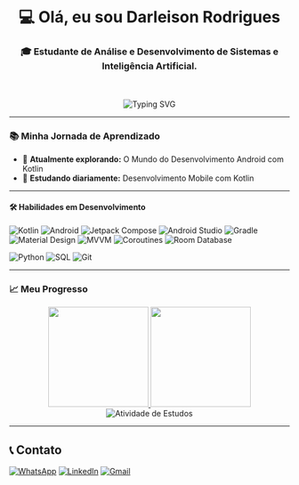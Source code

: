<h1 align="center">💻 Olá, eu sou Darleison Rodrigues</h1>
<h3 align="center">🎓 Estudante de Análise e Desenvolvimento de Sistemas e Inteligência Artificial.</h3>

<div align="center">
  <br><br>
  <img src="https://readme-typing-svg.demolab.com?font=Fira+Code&pause=1000&color=22D3F7&center=true&vCenter=true&width=435&lines=Aprendendo+Machine+Learning;Explorando+o+mundo+dos+dados;Construindo+meus+primeiros+projetos" alt="Typing SVG" />
</div>

---

### 📚 Minha Jornada de Aprendizado
- 🔭 **Atualmente explorando:** O Mundo do Desenvolvimento Android com Kotlin
- 🌱 **Estudando diariamente:** Desenvolvimento Mobile com Kotlin
  
---

#### 🛠 Habilidades em Desenvolvimento
![Kotlin](https://img.shields.io/badge/Kotlin-7F52FF?style=for-the-badge&logo=kotlin&logoColor=white)
![Android](https://img.shields.io/badge/Android-3DDC84?style=for-the-badge&logo=android&logoColor=white)
![Jetpack Compose](https://img.shields.io/badge/Jetpack_Compose-4285F4?style=for-the-badge&logo=jetpackcompose&logoColor=white)
![Android Studio](https://img.shields.io/badge/Android_Studio-3DDC84?style=for-the-badge&logo=androidstudio&logoColor=white)
![Gradle](https://img.shields.io/badge/Gradle-02303A?style=for-the-badge&logo=gradle&logoColor=white)
![Material Design](https://img.shields.io/badge/Material_Design-757575?style=for-the-badge&logo=materialdesign&logoColor=white)
![MVVM](https://img.shields.io/badge/MVVM-FF6F00?style=for-the-badge&logoColor=white)
![Coroutines](https://img.shields.io/badge/Coroutines-0095D5?style=for-the-badge&logo=kotlin&logoColor=white)
![Room Database](https://img.shields.io/badge/Room-FF5722?style=for-the-badge&logo=sqlite&logoColor=white)

![Python](https://img.shields.io/badge/Python-3776AB?style=for-the-badge&logo=python&logoColor=white)
![SQL](https://img.shields.io/badge/SQL-4479A1?style=for-the-badge&logo=mysql&logoColor=white)
![Git](https://img.shields.io/badge/Git-F05032?style=for-the-badge&logo=git&logoColor=white)

---

### 📈 Meu Progresso

<div align="center">
  <a href="https://github.com/darleisonrodrigues">
    <img height="180em" src="https://github-readme-stats.vercel.app/api?username=darleisonrodrigues&show_icons=true&theme=merko&hide=issues&count_private=true&locale=pt-br&hide_title=true"/>
    <img height="180em" src="https://github-readme-stats.vercel.app/api/top-langs/?username=darleisonrodrigues&layout=compact&theme=merko&langs_count=6&locale=pt-br&hide_title=true"/>
  </a>
</div>

<div align="center">
  <img src="https://github-readme-activity-graph.vercel.app/graph?username=darleisonrodrigues&theme=github-compact&hide_border=true" alt="Atividade de Estudos">
</div>

---
## 📞 Contato

[![WhatsApp](https://img.shields.io/badge/WhatsApp-25D366?style=for-the-badge&logo=whatsapp&logoColor=white)](https://wa.me/5585996380305)
[![LinkedIn](https://img.shields.io/badge/LinkedIn-0077B5?style=for-the-badge&logo=linkedin&logoColor=white)](https://www.linkedin.com/in/darleison-rodrigues/)
[![Gmail](https://img.shields.io/badge/Gmail-EA4335?style=for-the-badge&logo=gmail&logoColor=white)](mailto:darleisonrodrigues@edu.unifor.br)
